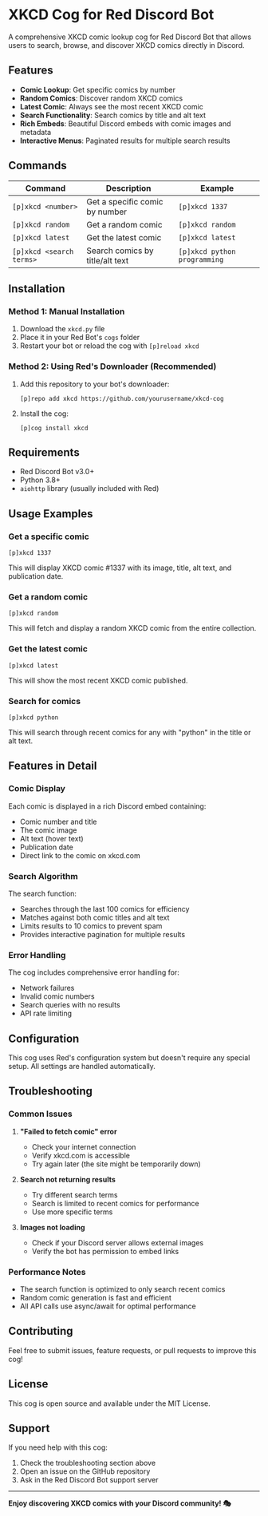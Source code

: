 # XKCD Cog for Red Discord Bot

A comprehensive XKCD comic lookup cog for Red Discord Bot that allows users to search, browse, and discover XKCD comics directly in Discord.

## Features

- **Comic Lookup**: Get specific comics by number
- **Random Comics**: Discover random XKCD comics
- **Latest Comic**: Always see the most recent XKCD comic
- **Search Functionality**: Search comics by title and alt text
- **Rich Embeds**: Beautiful Discord embeds with comic images and metadata
- **Interactive Menus**: Paginated results for multiple search results

## Commands

| Command | Description | Example |
|---------|-------------|---------|
| `[p]xkcd <number>` | Get a specific comic by number | `[p]xkcd 1337` |
| `[p]xkcd random` | Get a random comic | `[p]xkcd random` |
| `[p]xkcd latest` | Get the latest comic | `[p]xkcd latest` |
| `[p]xkcd <search terms>` | Search comics by title/alt text | `[p]xkcd python programming` |

## Installation

### Method 1: Manual Installation

1. Download the `xkcd.py` file
2. Place it in your Red Bot's `cogs` folder
3. Restart your bot or reload the cog with `[p]reload xkcd`

### Method 2: Using Red's Downloader (Recommended)

1. Add this repository to your bot's downloader:
   ```
   [p]repo add xkcd https://github.com/yourusername/xkcd-cog
   ```

2. Install the cog:
   ```
   [p]cog install xkcd
   ```

## Requirements

- Red Discord Bot v3.0+
- Python 3.8+
- `aiohttp` library (usually included with Red)

## Usage Examples

### Get a specific comic
```
[p]xkcd 1337
```
This will display XKCD comic #1337 with its image, title, alt text, and publication date.

### Get a random comic
```
[p]xkcd random
```
This will fetch and display a random XKCD comic from the entire collection.

### Get the latest comic
```
[p]xkcd latest
```
This will show the most recent XKCD comic published.

### Search for comics
```
[p]xkcd python
```
This will search through recent comics for any with "python" in the title or alt text.

## Features in Detail

### Comic Display
Each comic is displayed in a rich Discord embed containing:
- Comic number and title
- The comic image
- Alt text (hover text)
- Publication date
- Direct link to the comic on xkcd.com

### Search Algorithm
The search function:
- Searches through the last 100 comics for efficiency
- Matches against both comic titles and alt text
- Limits results to 10 comics to prevent spam
- Provides interactive pagination for multiple results

### Error Handling
The cog includes comprehensive error handling for:
- Network failures
- Invalid comic numbers
- Search queries with no results
- API rate limiting

## Configuration

This cog uses Red's configuration system but doesn't require any special setup. All settings are handled automatically.

## Troubleshooting

### Common Issues

1. **"Failed to fetch comic" error**
   - Check your internet connection
   - Verify xkcd.com is accessible
   - Try again later (the site might be temporarily down)

2. **Search not returning results**
   - Try different search terms
   - Search is limited to recent comics for performance
   - Use more specific terms

3. **Images not loading**
   - Check if your Discord server allows external images
   - Verify the bot has permission to embed links

### Performance Notes

- The search function is optimized to only search recent comics
- Random comic generation is fast and efficient
- All API calls use async/await for optimal performance

## Contributing

Feel free to submit issues, feature requests, or pull requests to improve this cog!

## License

This cog is open source and available under the MIT License.

## Support

If you need help with this cog:
1. Check the troubleshooting section above
2. Open an issue on the GitHub repository
3. Ask in the Red Discord Bot support server

---

**Enjoy discovering XKCD comics with your Discord community! 🎭**
